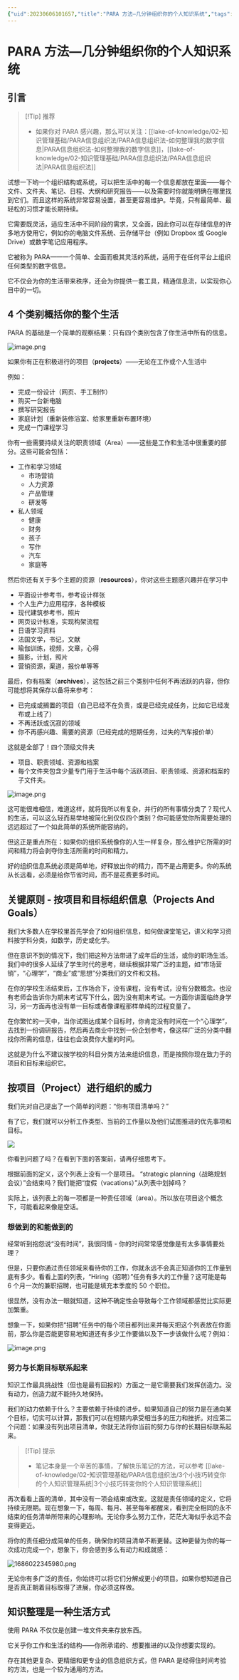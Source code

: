 ```yaml
---
{"uid":20230606101657,"title":"PARA 方法—几分钟组织你的个人知识系统","tags":[],"description":null,"author":null,"type":"other","draft":false,"editable":false,"modified":20230606121110,"dg-publish":true,"permalink":"/lake-of-knowledge/02/para/para/","dgPassFrontmatter":true}
---
```



# PARA 方法—几分钟组织你的个人知识系统

## 引言

> [!Tip] 推荐
> - 如果你对 PARA 感兴趣，那么可以关注：[[lake-of-knowledge/02-知识管理基础/PARA信息组织法/PARA信息组织法-如何整理我的数字信息\|PARA信息组织法-如何整理我的数字信息]]，[[lake-of-knowledge/02-知识管理基础/PARA信息组织法/PARA信息组织法\|PARA信息组织法]]

试想一下哟一个组织结构或系统，可以把生活中的每一个信息都放在里面——每个文件、文件夹、笔记、日程、大纲和研究报告——以及需要时你就能明确在哪里找到它们。而且这样的系统非常容易设置，甚至更容易维护。毕竟，只有最简单、最轻松的习惯才能长期持续。

它需要既灵活，适应生活中不同阶段的需求，又全面，因此你可以在存储信息的许多地方使用它，例如你的电脑文件系统、云存储平台（例如 Dropbox 或 Google Drive）或数字笔记应用程序。

它被称为 PARA——一个简单、全面而极其灵活的系统，适用于在任何平台上组织任何类型的数字信息。

它不仅会为你的生活带来秩序，还会为你提供一套工具，精通信息流，以实现你心目中的一切。

## 4 个类别概括你的整个生活

PARA 的基础是一个简单的观察结果：只有四个类别包含了你生活中所有的信息。

![image.png](https://cdn.pkmer.cn/images/20230606102648.png!pkmer)

如果你有正在积极进行的项目（**projects**）——无论在工作或个人生活中

例如：

- 完成一份设计（网页、手工制作）
- 购买一台新电脑
- 撰写研究报告
- 家庭计划（重新装修浴室、给家里重新布置环境）
- 完成一门课程学习

你有一些需要持续关注的职责领域（Area）——这些是工作和生活中很重要的部分。这些可能会包括：

- 工作和学习领域
	- 市场营销
	- 人力资源
	- 产品管理
	- 研发等
- 私人领域
	- 健康
	- 财务
	- 孩子
	- 写作
	- 汽车
	- 家庭等

然后你还有关于多个主题的资源（**resources**），你对这些主题感兴趣并在学习中

- 平面设计参考书，参考设计样张
- 个人生产力应用程序，各种模板
- 现代建筑参考书，照片
- 网页设计标准，实现构架流程
- 日语学习资料
- 法国文学，书记，文献
- 瑜伽训练，视频，文章，心得
- 摄影，计划，照片
- 营销资源，渠道，报价单等等

最后，你有档案（**archives**），这包括之前三个类别中任何不再活跃的内容，但你可能想将其保存以备将来参考：

- 已完成或搁置的项目（自己已经不在负责，或是已经完成任务，比如它已经发布或上线了）
- 不再活跃或沉寂的领域
- 你不再感兴趣、需要的资源（已经完成的短期任务，过失的汽车报价单）

这就是全部了！四个顶级文件夹

- 项目、职责领域、资源和档案
- 每个文件夹包含少量专门用于生活中每个活跃项目、职责领域、资源和档案的子文件夹。

![image.png](https://cdn.pkmer.cn/images/20230606105846.png!pkmer)

这可能很难相信，难道这样，就将我所以有复杂，并行的所有事情分类了？现代人的生活，可以这么轻而易举地被简化到仅仅四个类别？你可能感觉你所需要处理的远远超过了一个如此简单的系统所能容纳的。

但这正是重点所在：如果你的组织系统像你的人生一样复杂，那么维护它所需的时间和精力将会剥夺你生活所需的时间和精力。

好的组织信息系统必须是简单地，好释放出你的精力，而不是占用更多。你的系统从长远看，必须是给你节省时间，而不是花费更多时间。

## 关键原则 - 按项目和目标组织信息（Projects And Goals）

我们大多数人在学校里首先学会了如何组织信息，如何做课堂笔记，讲义和学习资料按学科分类，如数学，历史或化学。

但在意识不到的情况下，我们把这种方法带进了成年后的生活，或你的职场生活。我们中的很多人延续了学生时代的思考，继续根据非常广泛的主题，如“市场营销”，“心理学”，“商业”或“思想”分类我们的文件和文档。

在你的学校生活结束后，工作场合下，没有课程，没有考试，没有分数概念。也没有老师会告诉你为期末考试写下什么，因为没有期末考试。一方面你讲面临终身学习，另一方面再也没有单一目标或者像课程那样单纯的过程变量了。

在你繁忙的一天中，当你试图达成某个目标时，你肯定没有时间在一个“心理学”，去找到一份调研报告，然后再去商业中找到一份企划参考，像这样广泛的分类中翻找你所需的信息，往往也会浪费你大量的时间。

这就是为什么不建议按学校的科目分类方法来组织信息，而是按照你现在致力于的项目和目标来组织它。

## 按项目（Project）进行组织的威力

我们先对自己提出了一个简单的问题：“你有项目清单吗？”

有了它，我们就可以分析工作类型、当前的工作量以及他们试图推进的优先事项和目标。

![](https://cdn.pkmer.cn/images/20230606112522.png!pkmer)

你看到问题了吗？在看到下面的答案前，请再仔细思考下。

根据前面的定义，这个列表上没有一个是项目。 “strategic planning（战略规划会议）”会结束吗？我们能把“度假（vacations）”从列表中划掉吗？

实际上，该列表上的每一项都是一种责任领域（area）。所以放在项目这个概念下，可能看起来像是空话。

### 想做到的和能做到的

经常听到抱怨说“没有时间”，我很同情 - 你的时间常常感觉像是有太多事情要处理？

但是，只要你通过责任领域来看待你的工作，你就永远不会真正知道你的工作量到底有多少。看看上面的列表，“Hiring（招聘）”任务有多大的工作量？这可能是每 6 个月一次的兼职招聘，也可能是填充本季度的 50 个职位。

很显然，没有办法一眼就知道，这种不确定性会导致每个工作领域都感觉比实际更加繁重。

想象一下，如果你把“招聘”任务中的每个项目都列出来并每天把这个列表放在你面前，那么你是否能更容易地知道还有多少工作要做以及下一步该做什么呢？例如：

![image.png](https://cdn.pkmer.cn/images/20230606112940.png!pkmer)

### 努力与长期目标联系起来

知识工作最具挑战性（但也是最有回报的）方面之一是它需要我们发挥创造力。没有动力，创造力就不能持久地保持。

我们的动力依赖于什么？主要依赖于持续的进步。如果知道自己的努力是在通向某个目标，切实可以计算，那我们可以在短期内承受相当多的压力和挫折。对应第二个问题：如果没有列出项目清单，你就无法将你当前的努力与你的长期目标联系起来。

> [!Tip] 提示
> - 笔记本身是一个辛苦的事情，了解快乐笔记的方法，可以参考 [[lake-of-knowledge/02-知识管理基础/PARA信息组织法/3个小技巧转变你的个人知识管理系统\|3个小技巧转变你的个人知识管理系统]]

再次看看上面的清单，其中没有一项会结束或改变。这就是责任领域的定义，它将持续无限期。现在想象一下，每周、每月、甚至每年都醒来，看到完全相同的永不结束的任务清单所带来的心理影响。无论你多么努力工作，茫茫大海似乎永远不会变得更近。

将你的责任细分成简单的任务，确保你的项目清单不断更替。这种更替为你的每一次成功完成一个，想象下，你会感到多么有动力和成就感：

![1686022345980.png](https://cdn.pkmer.cn/images/1686022345980.png!pkmer)

无论你有多广泛的责任，你始终可以将它们分解成更小的项目。如果你想知道自己是否真正朝着目标取得了进展，你必须这样做。

## 知识整理是一种生活方式

使用 PARA 不仅仅是创建一堆文件夹来存放东西。

它关乎你工作和生活的结构——你所承诺的、想要推进的以及你想要实现的。

存在其他更复杂、更精细和更专业的信息组织方式，但 PARA 是经得住时间考验的方法，也是一个较为通用的方法。